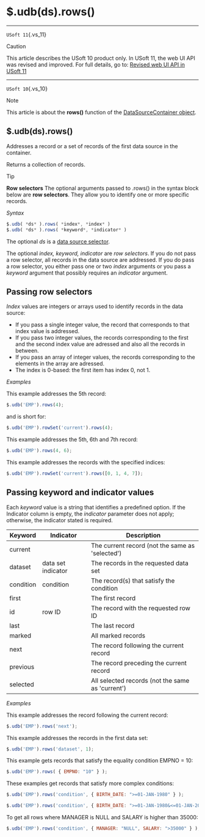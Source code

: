 # $.udb(ds).rows()



----

`USoft 11`{.vs_11}

> [!CAUTION]
> This article describes the USoft 10 product only.
> In USoft 11, the web UI API was revised and improved. For full details, go to:
> [Revised web UI API in USoft 11](/docs/Web%20and%20app%20UIs/UDB%20udb/Revised%20web%20UI%20API%20in%20USoft%2011.md)

----

`USoft 10`{.vs_10}

> [!NOTE]
> This article is about the **rows()** function of the [DataSourceContainer object](/docs/Web%20and%20app%20UIs/UDB%20DataSourceContainer).

## **$.udb(ds).rows()**

Addresses a record or a set of records of the first data source in the container.

Returns a collection of records.

> [!TIP]
> **Row selectors**
> The optional arguments passed to .rows() in the syntax block below are **row selectors**. They allow you to identify one or more specific records.

*Syntax*

```js
$.udb( *ds* ).rows( *index*, *index* )
$.udb( *ds* ).rows( *keyword*, *indicator* )
```

The optional *ds* is a [data source selector](/docs/Web%20and%20app%20UIs/UDB%20DataSourceMetaContainer/UDB%20DataSourceMetaContainer%20object.md).

The optional *index, keyword, indicator* are *row selectors*. If you do not pass a row selector, all records in the data source are addressed. If you do pass a row selector, you either pass one or two *index* arguments or you pass a *keyword* argument that possibly requires an *indicator* argument.

## Passing row selectors

*Index* values are integers or arrays used to identify records in the data source:

- If you pass a single integer value, the record that corresponds to that index value is addressed.
- If you pass two integer values, the records corresponding to the first and the second index value are adressed and also all the records in between.
- If you pass an array of integer values, the records corresponding to the elements in the array are adressed.
- The index is 0-based: the first item has index 0, not 1.

*Examples*

This example addresses the 5th record:

```js
$.udb('EMP').rows(4);
```

and is short for:

```js
$.udb('EMP').rowSet('current').rows(4);
```

This example addresses the 5th, 6th and 7th record:

```js
$.udb('EMP').rows(4, 6);
```

This example addresses the records with the specified indices:

```js
$.udb('EMP').rowSet('current').rows([0, 1, 4, 7]);
```

## Passing keyword and indicator values

Each *keyword* value is a string that identifies a predefined option. If the Indicator column is empty, the *indicator* parameter does not apply; otherwise, the indicator stated is required.

|**Keyword**|**Indicator**|**Description**|
|--------|--------|--------|
|current |        |The current record (not the same as 'selected')|
|dataset |data set indicator|The records in the requested data set|
|condition|condition|The record(s) that satisfy the condition|
|first   |        |The first record|
|id      |row ID  |The record with the requested row ID|
|last    |        |The last record|
|marked  |        |All marked records|
|next    |        |The record following the current record|
|previous|        |The record preceding the current record|
|selected|        |All selected records (not the same as 'current')|



*Examples*

This example addresses the record following the current record:

```js
$.udb('EMP').rows('next');
```

This example addresses the records in the first data set:

```js
$.udb('EMP').rows('dataset', 1);
```

This example gets records that satisfy the equality condition EMPNO = 10:

```js
$.udb('EMP').rows( { EMPNO: "10" } );
```

These examples get records that satisfy more complex conditions:

```js
$.udb('EMP').rows('condition', { BIRTH_DATE: ">=01-JAN-1980" } );
```

```js
$.udb('EMP').rows('condition', { BIRTH_DATE: ">=01-JAN-1980&<=01-JAN-2000" } );
```

To get all rows where MANAGER is NULL and SALARY is higher than 35000:

```js
$.udb('EMP').rows('condition', { MANAGER: "NULL", SALARY: ">35000" } );
```

 